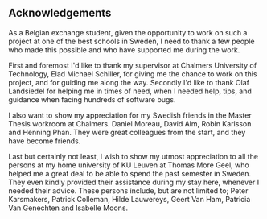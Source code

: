 ## Acknowledgements

As a Belgian exchange student, given the opportunity to work on such a project at one of the best schools in Sweden, I need to thank a few people who made this possible and who have supported me during the work.

First and foremost I'd like to thank my supervisor at Chalmers University of Technology, Elad Michael Schiller, for giving me the chance to work on this project, and for guiding me along the way. Secondly I'd like to thank Olaf Landsiedel for helping me in times of need, when I needed help, tips, and guidance when facing hundreds of software bugs.

I also want to show my appreciation for my Swedish friends in the Master Thesis workroom at Chalmers. Daniel Moreau, David Alm, Robin Karlsson and Henning Phan. They were great colleagues from the start, and they have become friends.

Last but certainly not least, I wish to show my utmost appreciation to all the persons at my home university of KU Leuven at Thomas More Geel, who helped me a great deal to be able to spend the past semester in Sweden. They even kindly provided their assistance during my stay here, whenever I needed their advice. These persons include, but are not limited to; Peter Karsmakers, Patrick Colleman, Hilde Lauwereys, Geert Van Ham, Patricia Van Genechten and Isabelle Moons.
